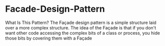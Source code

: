 # Facade-Design-Pattern
What Is This Pattern?
The Façade design pattern is a simple structure laid over a more complex structure.
The idea of the Façade is that if you don't want other code accessing the complex bits of a
class or process, you hide those bits by covering them with a Façade
